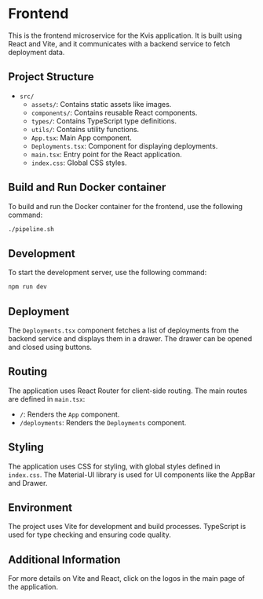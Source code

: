 # Frontend

This is the frontend microservice for the Kvis application. It is built using React and Vite, and it communicates with a backend service to fetch deployment data.

## Project Structure

- `src/`
  - `assets/`: Contains static assets like images.
  - `components/`: Contains reusable React components.
  - `types/`: Contains TypeScript type definitions.
  - `utils/`: Contains utility functions.
  - `App.tsx`: Main App component.
  - `Deployments.tsx`: Component for displaying deployments.
  - `main.tsx`: Entry point for the React application.
  - `index.css`: Global CSS styles.

## Build and Run Docker container

To build and run the Docker container for the frontend, use the following command:

```sh
./pipeline.sh
```

## Development

To start the development server, use the following command:

```sh
npm run dev
```

## Deployment

The `Deployments.tsx` component fetches a list of deployments from the backend service and displays them in a drawer. The drawer can be opened and closed using buttons.

## Routing

The application uses React Router for client-side routing. The main routes are defined in `main.tsx`:

- `/`: Renders the `App` component.
- `/deployments`: Renders the `Deployments` component.

## Styling

The application uses CSS for styling, with global styles defined in `index.css`. The Material-UI library is used for UI components like the AppBar and Drawer.

## Environment

The project uses Vite for development and build processes. TypeScript is used for type checking and ensuring code quality.

## Additional Information

For more details on Vite and React, click on the logos in the main page of the application.
